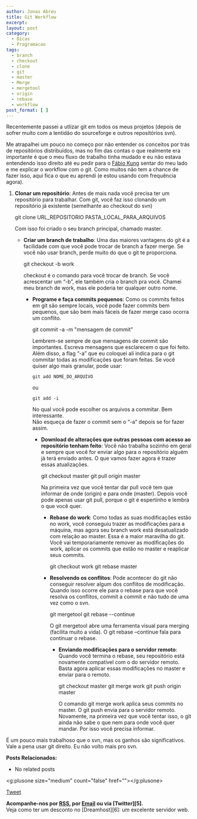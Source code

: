 ```yaml
---
author: Jonas Abreu
title: Git Workflow
excerpt:
layout: post
category:
  - Dicas
  - Programacao
tags:
  - branch
  - checkout
  - clone
  - git
  - master
  - Merge
  - mergetool
  - origin
  - rebase
  - workflow
post_format: [ ]
---
```

Recentemente passei a utlizar git em todos os meus projetos (depois de sofrer muito com a lentidão do sourceforge e outros repositórios svn).

Me atrapalhei um pouco no começo por não entender os conceitos por trás de repositórios distribuídos, mas no fim das contas o que realmente era importante é que o meu fluxo de trabalho tinha mudado e eu não estava entendendo isso direito até eu pedir para o [Fábio Kung][1] sentar do meu lado e me explicar o workflow com o git. Como muitos não tem a chance de fazer isso, aqui fica o que eu aprendi (e estou usando com frequência agora).

1.  **Clonar um repositório**: Antes de mais nada você precisa ter um repositório para trabalhar. Com git, você faz isso clonando um repositório já existente (semelhante ao checkout do svn)</p> 
        git clone URL_REPOSITORIO PASTA_LOCAL_PARA_ARQUIVOS
        
    
    Com isso foi criado o seu branch principal, chamado master. </li> 
    *   **Criar um branch de trabalho**: Uma das maiores vantagens do git é a facilidade com que você pode trocar de branch a fazer merge. Se você não usar branch, perde muito do que o git te proporciona.</p> 
            git checkout -b work
            
        
        checkout é o comando para você trocar de branch. Se você acrescentar um “-b”, ele também cria o branch pra você. Chamei meu branch de work, mas ele poderia ter qualquer outro nome. </li> 
        *   **Programe e faça commits pequenos**: Como os commits feitos em git são sempre locais, você pode fazer commits bem pequenos, que são bem mais fáceis de fazer merge caso ocorra um conflito.</p> 
                git commit -a -m "mensagem de commit"
                
            
            Lembrem-se sempre de que mensagens de commit são importantes. Escreva mensagens que esclarecem o que foi feito.  
            Além disso, a flag “-a” que eu coloquei ali indica para o git commitar todas as modificações que foram feitas. Se você quiser algo mais granular, pode usar:
            
                git add NOME_DO_ARQUIVO
                
            
            ou
            
                git add -i
                
            
            No qual você pode escolher os arquivos a commitar. Bem interessante.  
            Não esqueça de fazer o commit sem o “-a” depois se for fazer assim. </li> 
            *   **Download de alterações que outras pessoas com acesso ao repositório tenham feito**: Você não trabalha sozinho em geral e sempre que você for enviar algo para o repositório alguém já terá enviado antes. O que vamos fazer agora é trazer essas atualizações.</p> 
                    git checkout master
                    git pull origin master
                    
                
                Na primeira vez que você tentar dar pull você tem que informar de onde (origin) e para onde (master). Depois você pode apenas usar git pull, porque o git é espertinho e lembra o que você quer. </li> 
                *   **Rebase do work**: Como todas as suas modificações estão no work, você conseguiu trazer as modificações para a máquina, mas agora seu branch work está desatualizado com relação ao master. Essa é a maior maravilha do git. Você vai temporariamente remover as modificações do work, aplicar os commits que estão no master e reaplicar seus commits.</p> 
                        git checkout work
                        git rebase master
                        
                
                *   **Resolvendo os conflitos**: Pode acontecer do git não conseguir resolver algum dos conflitos de modificação. Quando isso ocorre ele para o rebase para que você resolva os conflitos, commit a commit e não tudo de uma vez como o svn.</p> 
                        git mergetool
                        git rebase --continue
                        
                    
                    O git mergetool abre uma ferramenta visual para merging (facilita muito a vida). O git rebase –continue fala para continuar o rebase. </li> 
                    *   **Enviando modificações para o servidor remoto**: Quando você termina o rebase, seu repositório está novamente compatível com o do servidor remoto. Basta agora aplicar essas modificações no master e enviar para o remoto.</p> 
                            git checkout master
                            git merge work
                            git push origin master
                            
                        
                        O comando git merge work aplica seus commits no master. O git push envia para o servidor remoto. Novamente, na primeira vez que você tentar isso, o git ainda não sabe o que nem para onde você quer mandar. Por isso você precisa informar. </li> </ol> 
                        É um pouco mais trabalhoso que o svn, mas os ganhos são significativos. Vale a pena usar git direito. Eu não volto mais pro svn.
                        
                        **Posts Relacionados:** 
                        *   No related posts
                        
                        <g:plusone size="medium" count="false" href=""></g:plusone> 
                        
                        [Tweet][2] 
                        
                        
                        
                        
                        
                        **Acompanhe-nos por [ RSS][3], por [Email][4] ou via [Twitter][5].**  
                        Veja como ter um desconto no [Dreamhost][6]: um excelente servidor web.

 [1]: http://fabiokung.com
 [2]: https://twitter.com/share
 [3]: http://feeds.feedburner.com/VidaGeek
 [4]: http://feedburner.google.com/fb/a/mailverify?uri=VidaGeek&loc=pt_BR


